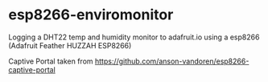 # esp8266-enviromonitor

Logging a DHT22 temp and humidity monitor to adafruit.io using a esp8266 (Adafruit Feather HUZZAH ESP8266)

Captive Portal taken from https://github.com/anson-vandoren/esp8266-captive-portal
